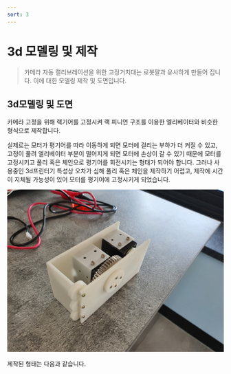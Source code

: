 ```yaml
---
sort: 3
---
```


# 3d 모델링 및 제작
> 카메라 자동 캘리브레이션을 위한 고정거치대는 로봇팔과 유사하게 만들어 집니다. 이에 대한 모델링 제작 및 도면입니다.

## 3d모델링 및 도면

카메라 고정을 위해 랙기어를 고정시켜 랙 피니언 구조를 이용한 엘리베이터와 비슷한 형식으로 제작합니다.

실제로는 모터가 평기어를 따라 이동하게 되면 모터에 걸리는 부하가 더 커질 수 있고, 고정이 풀려 엘리베이터 부분이 떨어지게 되면 모터에 손상이 갈 수 있기 때문에 모터를 고정시키고 풀리 혹은 체인으로 평기어를 회전시키는 형태가 되어야 합니다. 그러나 사용중인 3d프린터기 특성상 오차가 심해 풀리 혹은 체인을 제작하기 어렵고, 제작에 시간이 지체될 가능성이 있어 모터를 평기어에 고정시키게 되었습니다. 

![성공화면](/kobuki/config/고정대.jpg)

제작된 형태는 다음과 같습니다.


